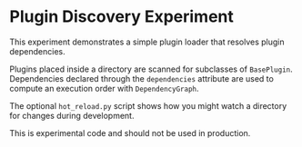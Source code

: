 # Plugin Discovery Experiment

This experiment demonstrates a simple plugin loader that resolves
plugin dependencies.

Plugins placed inside a directory are scanned for subclasses of
`BasePlugin`. Dependencies declared through the `dependencies`
attribute are used to compute an execution order with
`DependencyGraph`.

The optional `hot_reload.py` script shows how you might watch a
directory for changes during development.

This is experimental code and should not be used in production.
